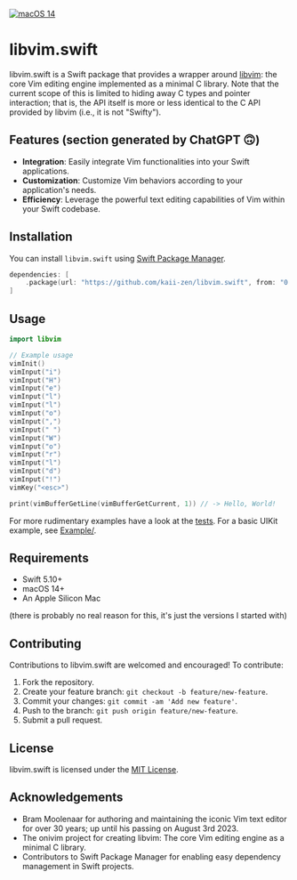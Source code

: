 [![macOS 14](https://github.com/kaii-zen/libvim.swift/actions/workflows/swift.yml/badge.svg)](https://github.com/kaii-zen/libvim.swift/actions/workflows/swift.yml)

# libvim.swift

libvim.swift is a Swift package that provides a wrapper around [libvim](https://github.com/onivim/libvim): the core Vim editing engine implemented as a minimal C library.
Note that the current scope of this is limited to hiding away C types and pointer interaction; that is, the API itself is more or less identical to the C API provided by libvim (i.e., it is not "Swifty").

## Features (section generated by ChatGPT 🙃)

- **Integration**: Easily integrate Vim functionalities into your Swift applications.
- **Customization**: Customize Vim behaviors according to your application's needs.
- **Efficiency**: Leverage the powerful text editing capabilities of Vim within your Swift codebase.

## Installation

You can install `libvim.swift` using [Swift Package Manager](https://www.swift.org/documentation/package-manager/).

```swift
dependencies: [
    .package(url: "https://github.com/kaii-zen/libvim.swift", from: "0.0.1")
]
```

## Usage

```swift
import libvim

// Example usage
vimInit()
vimInput("i")
vimInput("H")
vimInput("e")
vimInput("l")
vimInput("l")
vimInput("o")
vimInput(",")
vimInput(" ")
vimInput("W")
vimInput("o")
vimInput("r")
vimInput("l")
vimInput("d")
vimInput("!")
vimKey("<esc>")

print(vimBufferGetLine(vimBufferGetCurrent, 1)) // -> Hello, World!
```

For more rudimentary examples have a look at the [tests](Tests/libvimTests).
For a basic UIKit example, see [Example/](Example).

## Requirements

- Swift 5.10+
- macOS 14+
- An Apple Silicon Mac

(there is probably no real reason for this, it's just the versions I started with)

## Contributing

Contributions to libvim.swift are welcomed and encouraged! To contribute:

1. Fork the repository.
2. Create your feature branch: `git checkout -b feature/new-feature`.
3. Commit your changes: `git commit -am 'Add new feature'`.
4. Push to the branch: `git push origin feature/new-feature`.
5. Submit a pull request.

## License

libvim.swift is licensed under the [MIT License](LICENSE).

## Acknowledgements

- Bram Moolenaar for authoring and maintaining the iconic Vim text editor for over 30 years; up until his passing on August 3rd 2023.
- The onivim project for creating libvim: The core Vim editing engine as a minimal C library.
- Contributors to Swift Package Manager for enabling easy dependency management in Swift projects.
